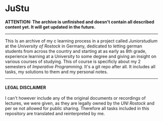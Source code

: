 # JuStu

**ATTENTION: The archive is unfinished and doesn't contain all described content yet. It will get updated in the future.**

---

This Is an archive of my c learning process in a project called *Juniorstudium* at the *University of Rostock* in Germany,
dedicated to letting german students from across the country and starting at as early as 8th grade, experience learning at a University to some degree
and giving an insight on various courses of studying.
This of course is specificly about my 2 semesters of *Imperative Programming*. It's a git repo after all.
It includes all tasks, my solutions to them and my personal notes.

---

#### LEGAL DISCLAIMER
I can't however include any of the original documents or recordings of lectures, we were given, as they are legally owned by the *UNI Rostock* and per se not allowed for public sharing.
Therefore all tasks included in this repository are translated and reinterpreted by me.
